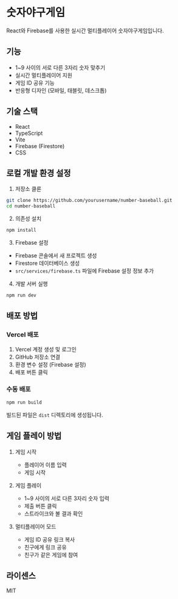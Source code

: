# 숫자야구게임

React와 Firebase를 사용한 실시간 멀티플레이어 숫자야구게임입니다.

## 기능

- 1~9 사이의 서로 다른 3자리 숫자 맞추기
- 실시간 멀티플레이어 지원
- 게임 ID 공유 기능
- 반응형 디자인 (모바일, 태블릿, 데스크톱)

## 기술 스택

- React
- TypeScript
- Vite
- Firebase (Firestore)
- CSS

## 로컬 개발 환경 설정

1. 저장소 클론
```bash
git clone https://github.com/yourusername/number-baseball.git
cd number-baseball
```

2. 의존성 설치
```bash
npm install
```

3. Firebase 설정
- Firebase 콘솔에서 새 프로젝트 생성
- Firestore 데이터베이스 생성
- `src/services/firebase.ts` 파일에 Firebase 설정 정보 추가

4. 개발 서버 실행
```bash
npm run dev
```

## 배포 방법

### Vercel 배포

1. Vercel 계정 생성 및 로그인
2. GitHub 저장소 연결
3. 환경 변수 설정 (Firebase 설정)
4. 배포 버튼 클릭

### 수동 배포

```bash
npm run build
```

빌드된 파일은 `dist` 디렉토리에 생성됩니다.

## 게임 플레이 방법

1. 게임 시작
   - 플레이어 이름 입력
   - 게임 시작

2. 게임 플레이
   - 1~9 사이의 서로 다른 3자리 숫자 입력
   - 제출 버튼 클릭
   - 스트라이크와 볼 결과 확인

3. 멀티플레이어 모드
   - 게임 ID 공유 링크 복사
   - 친구에게 링크 공유
   - 친구가 같은 게임에 참여

## 라이센스

MIT
